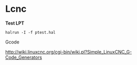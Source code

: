 # Lcnc



**Test LPT**

```
halrun -I -f ptest.hal
```





Gcode 

http://wiki.linuxcnc.org/cgi-bin/wiki.pl?Simple_LinuxCNC_G-Code_Generators
